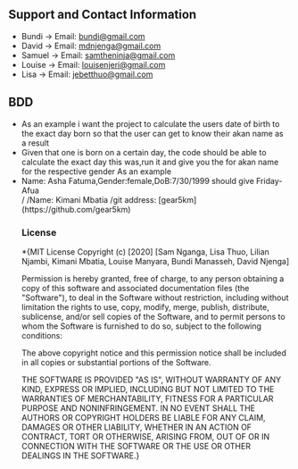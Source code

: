 
## Support and Contact Information
* Bundi -> Email: bundi@gmail.com
* David -> Email: mdnjenga@gmail.com
* Samuel -> Email: samtheninja@gmail.com
* Louise -> Email: louisenjeri@gmail.com
* Lisa -> Email: jebetthuo@gmail.com

## BDD
<UL>
<LI>As an example i want the project to calculate the users date of birth to the exact day born so that the user can get to know their akan name as a result</LI>
<LI>Given that one is born on a certain day, the code should be able to calculate the exact day this was,run it and give you the for akan name for the respective gender
As an example</LI>
<LI>Name: Asha Fatuma,Gender:female,DoB:7/30/1999 should give Friday-Afua</LI>
</OL>

<SETUP SECTION by KIMANI MBATA>
/
/Name: Kimani Mbatia
/git address: [gear5km](https://github.com/gear5km)

### License
*{MIT License
Copyright (c) [2020] [Sam Nganga, Lisa Thuo, Lilian Njambi, Kimani Mbatia, Louise Manyara, Bundi Manasseh, David Njenga]

Permission is hereby granted, free of charge, to any person obtaining a copy of this software and associated documentation files (the "Software"), to deal in the Software without restriction, including without limitation the rights to use, copy, modify, merge, publish, distribute, sublicense, and/or sell copies of the Software, and to permit persons to whom the Software is furnished to do so, subject to the following conditions:

The above copyright notice and this permission notice shall be included in all copies or substantial portions of the Software.

THE SOFTWARE IS PROVIDED "AS IS", WITHOUT WARRANTY OF ANY KIND, EXPRESS OR IMPLIED, INCLUDING BUT NOT LIMITED TO THE WARRANTIES OF MERCHANTABILITY, FITNESS FOR A PARTICULAR PURPOSE AND NONINFRINGEMENT. IN NO EVENT SHALL THE AUTHORS OR COPYRIGHT HOLDERS BE LIABLE FOR ANY CLAIM, DAMAGES OR OTHER LIABILITY, WHETHER IN AN ACTION OF CONTRACT, TORT OR OTHERWISE, ARISING FROM, OUT OF OR IN CONNECTION WITH THE SOFTWARE OR THE USE OR OTHER DEALINGS IN THE SOFTWARE.}